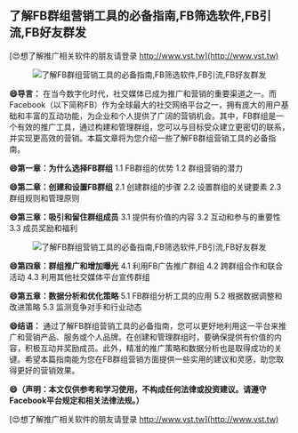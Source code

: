 ## **了解FB群组营销工具的必备指南,FB筛选软件,FB引流,FB好友群发**

[😍想了解推广相关软件的朋友请登录 http://www.vst.tw](http://www.vst.tw)

 <center><img src="https://vst.tw/MP4/tuiguang/png/4.png" alt="了解FB群组营销工具的必备指南,FB筛选软件,FB引流,FB好友群发"></center>

**😄导言：**
在当今数字化时代，社交媒体已成为推广和营销的重要渠道之一。而Facebook（以下简称FB）作为全球最大的社交网络平台之一，拥有庞大的用户基础和丰富的互动功能，为企业和个人提供了广阔的营销机会。其中，FB群组是一个有效的推广工具，通过构建和管理群组，您可以与目标受众建立更密切的联系，并实现更高效的营销。本篇文章将为您介绍一些了解FB群组营销工具的必备指南。

**😄第一章：为什么选择FB群组**
1.1 FB群组的优势
1.2 群组营销的潜力

**😄第二章：创建和设置FB群组**
2.1 创建群组的步骤
2.2 设置群组的关键要素
2.3 群组规则和管理原则

**😄第三章：吸引和留住群组成员**
3.1 提供有价值的内容
3.2 互动和参与的重要性
3.3 成员奖励和福利

 <center><img src="https://vst.tw/MP4/tuiguang/png/7.png" alt="了解FB群组营销工具的必备指南,FB筛选软件,FB引流,FB好友群发"></center>

**😄第四章：群组推广和增加曝光**
4.1 利用FB广告推广群组
4.2 跨群组合作和联合活动
4.3 利用其他社交媒体平台宣传群组

**😄第五章：数据分析和优化策略**
5.1 FB群组分析工具的应用
5.2 根据数据调整和改进策略
5.3 监测竞争对手和行业动态

**😄结语：**
通过了解FB群组营销工具的必备指南，您可以更好地利用这一平台来推广和营销产品、服务或个人品牌。在创建和管理群组时，要确保提供有价值的内容，积极互动并奖励成员。此外，精准的推广策略和数据分析也是取得成功的关键。希望本篇指南能为您在FB群组营销方面提供一些实用的建议和灵感，助您取得更好的营销效果。

**😄（声明：本文仅供参考和学习使用，不构成任何法律或投资建议。请遵守Facebook平台规定和相关法律法规。）**

[😍想了解推广相关软件的朋友请登录 http://www.vst.tw](http://www.vst.tw)



